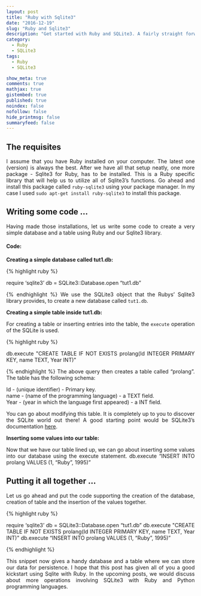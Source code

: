 ```yaml
---
layout: post
title: "Ruby with Sqlite3"
date: "2016-12-19"
slug: "Ruby and Sqlite3"
description: "Get started with Ruby and SQLite3. A fairly straight forward tutorial to help start exploring the world of Ruby and SQLite3. Not to forget, there would be more posts related to SQLite3 based on Python and Ruby programming languages."
category:
  - Ruby
  - SQLite3
tags:
  - Ruby
  - SQLite3

show_meta: true
comments: true
mathjax: true
gistembed: true
published: true
noindex: false
nofollow: false
hide_printmsg: false
summaryfeed: false
---
```


<style>
p {
  text-align: justify
}</style>

<h2> The requisites </h2>

I assume that you have Ruby installed on your computer. The latest one (version) is always the best. After we have all that setup neatly,  one more package -  Sqlite3 for Ruby, has to be installed. This is a Ruby specific library that will help us to utilize all of Sqlite3’s functions. Go ahead and install this package called `ruby-sqlite3` using your package manager. In my case I used `sudo apt-get install ruby-sqlite3` to install this package.

<h2> Writing some code … </h2>

Having made those installations, let us write some code to create a very simple database and a table using Ruby and our Sqlite3 library.

<h4>Code:</h4>

<b>Creating a simple database called tut1.db:</b>

{% highlight ruby %}

require ‘sqlite3’
db = SQLite3::Database.open “tut1.db”

{% endhighlight %}
We use the SQLite3 object that the Rubys’ Sqlite3 library provides, to create a new database called `tut1.db`.


<b>Creating a simple table inside tut1.db:</b>

For creating a table or inserting entries into the table, the `execute` operation of the SQLite is used.

{% highlight ruby %}

db.execute "CREATE TABLE IF NOT EXISTS prolang(Id INTEGER PRIMARY KEY, name TEXT, Year INT)"

{% endhighlight %}
The above query then creates a table called “prolang”. The table has the following schema:

Id - (unique identifier) - Primary key. <br>
name - (name of the programming language) - a TEXT field. <br>
Year - (year in which the language first appeared) - a INT field. <br>

You can go about modifying this table. It is completely up to you to discover the SQLite world out there! A good starting point would be SQLite3’s documentation [here].

<b>Inserting some values into our table:</b>

Now that we have our table lined up, we can go about inserting some values into our database using the execute statement.
db.execute “INSERT INTO prolang VALUES (1, “Ruby”, 1995)”

<h2>Putting it all together …</h2>

Let us go ahead and put the code supporting the  creation of the database, creation of table and the insertion of the values together.

{% highlight ruby %}

require ‘sqlite3’
db = SQLite3::Database.open “tut1.db”
db.execute "CREATE TABLE IF NOT EXISTS prolang(Id INTEGER PRIMARY KEY, name TEXT, Year INT)"
db.execute “INSERT INTO prolang VALUES (1, “Ruby”, 1995)”

{% endhighlight %}


This snippet now gives a handy database and a table where we can store our data for persistence. I hope that this post has given all of you a  good kickstart using Sqlite with Ruby. In the upcoming posts, we would discuss about more operations involving SQLite3 with Ruby and Python programming languages.


[here]: https://www.sqlite.org/docs.html
